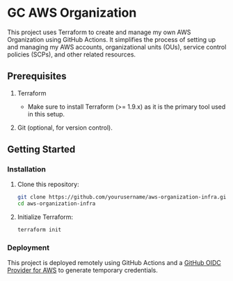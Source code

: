 # GC AWS Organization

This project uses Terraform to create and manage my own AWS Organization using GitHub Actions. It simplifies the process of setting up and managing my AWS accounts, organizational units (OUs), service control policies (SCPs), and other related resources.

## Prerequisites
1. Terraform
    - Make sure to install Terraform (>= 1.9.x) as it is the primary tool used in this setup.

2. Git (optional, for version control).

## Getting Started

### Installation
1. Clone this repository:
    ```bash
    git clone https://github.com/yourusername/aws-organization-infra.git
    cd aws-organization-infra
    ```

2. Initialize Terraform:
    ```bash
    terraform init
    ```

### Deployment

This project is deployed remotely using GitHub Actions and a [GitHub OIDC Provider for AWS](https://docs.github.com/en/actions/security-for-github-actions/security-hardening-your-deployments/configuring-openid-connect-in-amazon-web-services) to generate temporary credentials.
